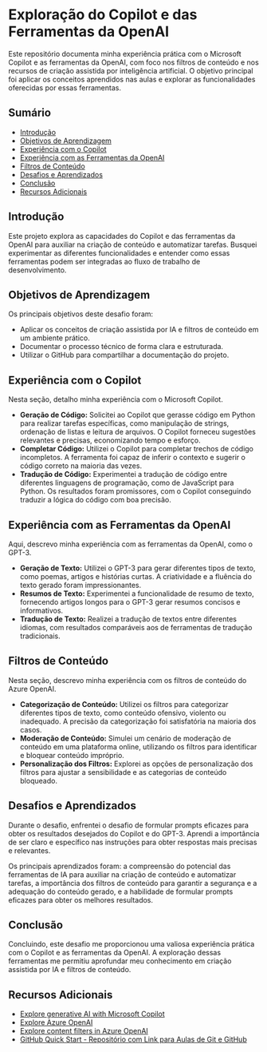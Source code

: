 # Exploração do Copilot e das Ferramentas da OpenAI

Este repositório documenta minha experiência prática com o Microsoft Copilot e as ferramentas da OpenAI, com foco nos filtros de conteúdo e nos recursos de criação assistida por inteligência artificial. O objetivo principal foi aplicar os conceitos aprendidos nas aulas e explorar as funcionalidades oferecidas por essas ferramentas.

## Sumário

* [Introdução](#introdução)
* [Objetivos de Aprendizagem](#objetivos-de-aprendizagem)
* [Experiência com o Copilot](#experiência-com-o-copilot)
* [Experiência com as Ferramentas da OpenAI](#experiência-com-as-ferramentas-da-openai)
* [Filtros de Conteúdo](#filtros-de-conteúdo)
* [Desafios e Aprendizados](#desafios-e-aprendizados)
* [Conclusão](#conclusão)
* [Recursos Adicionais](#recursos-adicionais)

## Introdução

Este projeto explora as capacidades do Copilot e das ferramentas da OpenAI para auxiliar na criação de conteúdo e automatizar tarefas.  Busquei experimentar as diferentes funcionalidades e entender como essas ferramentas podem ser integradas ao fluxo de trabalho de desenvolvimento.

## Objetivos de Aprendizagem

Os principais objetivos deste desafio foram:

* Aplicar os conceitos de criação assistida por IA e filtros de conteúdo em um ambiente prático.
* Documentar o processo técnico de forma clara e estruturada.
* Utilizar o GitHub para compartilhar a documentação do projeto.

## Experiência com o Copilot

Nesta seção, detalho minha experiência com o Microsoft Copilot.

* **Geração de Código:** Solicitei ao Copilot que gerasse código em Python para realizar tarefas específicas, como manipulação de strings, ordenação de listas e leitura de arquivos.  O Copilot forneceu sugestões relevantes e precisas, economizando tempo e esforço.
* **Completar Código:**  Utilizei o Copilot para completar trechos de código incompletos.  A ferramenta foi capaz de inferir o contexto e sugerir o código correto na maioria das vezes.
* **Tradução de Código:** Experimentei a tradução de código entre diferentes linguagens de programação, como de JavaScript para Python.  Os resultados foram promissores, com o Copilot conseguindo traduzir a lógica do código com boa precisão.

## Experiência com as Ferramentas da OpenAI

Aqui, descrevo minha experiência com as ferramentas da OpenAI, como o GPT-3.

* **Geração de Texto:**  Utilizei o GPT-3 para gerar diferentes tipos de texto, como poemas, artigos e histórias curtas.  A criatividade e a fluência do texto gerado foram impressionantes.
* **Resumos de Texto:**  Experimentei a funcionalidade de resumo de texto, fornecendo artigos longos para o GPT-3 gerar resumos concisos e informativos.
* **Tradução de Texto:**  Realizei a tradução de textos entre diferentes idiomas, com resultados comparáveis aos de ferramentas de tradução tradicionais.

## Filtros de Conteúdo

Nesta seção, descrevo minha experiência com os filtros de conteúdo do Azure OpenAI.

* **Categorização de Conteúdo:**  Utilizei os filtros para categorizar diferentes tipos de texto, como conteúdo ofensivo, violento ou inadequado.  A precisão da categorização foi satisfatória na maioria dos casos.
* **Moderação de Conteúdo:**  Simulei um cenário de moderação de conteúdo em uma plataforma online, utilizando os filtros para identificar e bloquear conteúdo impróprio.
* **Personalização dos Filtros:**  Explorei as opções de personalização dos filtros para ajustar a sensibilidade e as categorias de conteúdo bloqueado.

## Desafios e Aprendizados

Durante o desafio, enfrentei o desafio de formular prompts eficazes para obter os resultados desejados do Copilot e do GPT-3.  Aprendi a importância de ser claro e específico nas instruções para obter respostas mais precisas e relevantes.

Os principais aprendizados foram: a compreensão do potencial das ferramentas de IA para auxiliar na criação de conteúdo e automatizar tarefas, a importância dos filtros de conteúdo para garantir a segurança e a adequação do conteúdo gerado, e a habilidade de formular prompts eficazes para obter os melhores resultados.

## Conclusão

Concluindo, este desafio me proporcionou uma valiosa experiência prática com o Copilot e as ferramentas da OpenAI.  A exploração dessas ferramentas me permitiu aprofundar meu conhecimento em criação assistida por IA e filtros de conteúdo.

## Recursos Adicionais

* [Explore generative AI with Microsoft Copilot](https://microsoftlearning.github.io/mslearn-ai-fundamentals/Instructions/Labs/12-generative-ai.html)
* [Explore Azure OpenAI](https://microsoftlearning.github.io/mslearn-ai-fundamentals/Instructions/Labs/13-azure-openai.html)
* [Explore content filters in Azure OpenAI](https://microsoftlearning.github.io/mslearn-ai-fundamentals/Instructions/Labs/14-azure-openai-content-filters.html)
* [GitHub Quick Start - Repositório com Link para Aulas de Git e GitHub](https://github.com/digitalinnovationone/github-quickstart)
